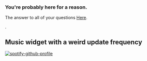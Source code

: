 ### You're probably here for a reason.
The answer to all of your questions  [Here](http://www.staggeringbeauty.com).

.


## Music widget with a weird update frequency
[![spotify-github-profile](https://spotify-github-profile.vercel.app/api/view?uid=svky9iz42tgmy2asgqflgdqf7&cover_image=true&theme=default&show_offline=false&background_color=121212&interchange=true&bar_color=53b14f&bar_color_cover=false)](https://spotify-github-profile.vercel.app/api/view?uid=svky9iz42tgmy2asgqflgdqf7&redirect=true)
